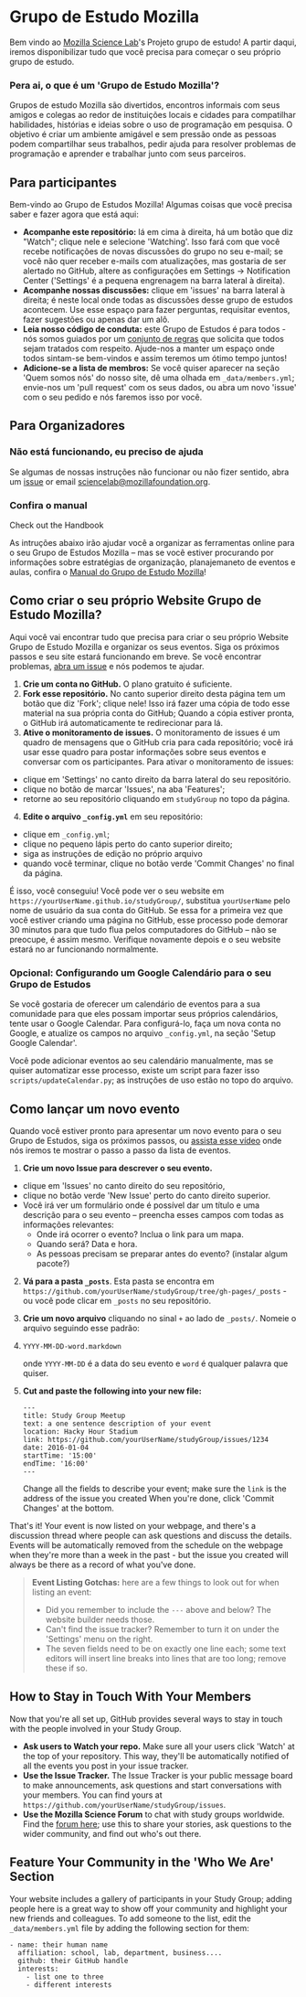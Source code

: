 Grupo de Estudo Mozilla
============

Bem vindo ao [Mozilla Science Lab](https://www.mozillascience.org/)'s Projeto grupo de estudo! A partir daqui, iremos disponibilizar tudo que você precisa para começar o seu
próprio grupo de estudo.

### Pera ai, o que é um 'Grupo de Estudo Mozilla'?

Grupos de estudo Mozilla são divertidos, encontros informais com seus amigos e colegas ao redor de instituições locais e cidades para compatilhar habilidades,
histórias e ideias sobre o uso de programação em pesquisa. O objetivo é criar um ambiente
amigável e sem pressão onde as pessoas podem compartilhar seus trabalhos, pedir ajuda
para resolver problemas de programação e aprender e trabalhar junto com seus parceiros.

## Para participantes

Bem-vindo ao Grupo de Estudos Mozilla! Algumas coisas que você precisa saber e fazer agora que está aqui:

 - **Acompanhe este repositório:** lá em cima à direita, há um botão que diz "Watch"; clique nele e selecione 'Watching'. Isso fará com que você recebe notificações de novas discussões do grupo no seu e-mail; se você não quer receber e-mails com atualizações, mas gostaria de ser alertado no GitHub, altere as configurações em Settings -> Notification Center ('Settings' é a pequena engrenagem na barra lateral à direita). 
 - **Acompanhe nossas discussões:** clique em 'issues' na barra lateral à direita; é neste local onde todas as discussões desse grupo de estudos acontecem. Use esse espaço para fazer perguntas, requisitar eventos, fazer sugestões ou apenas dar um alô.
 - **Leia nosso código de conduta:** este Grupo de Estudos é para todos - nós somos guiados por um [conjunto de regras](https://www.mozillascience.org/code-of-conduct/) que solicita que todos sejam tratados com respeito. Ajude-nos a manter um espaço onde todos sintam-se bem-vindos e assim teremos um ótimo tempo juntos!
 - **Adicione-se a lista de membros:** Se você quiser aparecer na seção 'Quem somos nós' do nosso site, dê uma olhada em `_data/members.yml`; envie-nos um 'pull request' com os seus dados, ou abra um novo 'issue' com o seu pedido e nós faremos isso por você.

## Para Organizadores

### Não está funcionando, eu preciso de ajuda

Se algumas de nossas instruções não funcionar ou não fizer sentido, abra um [issue](https://github.com/mozillascience/studyGroup/issues) or email sciencelab@mozillafoundation.org.

### Confira o manual
Check out the Handbook

As intruções abaixo irão ajudar você a organizar as ferramentas online para o seu Grupo de Estudos Mozilla – mas se você estiver procurando por informações sobre estratégias de organização, planajemaneto de eventos e aulas, confira o [Manual do Grupo de Estudo Mozilla](https://mozillascience.github.io/studyGroupHandbook/)!

## Como criar o seu próprio Website Grupo de Estudo Mozilla?

Aqui você vai encontrar tudo que precisa para criar o seu próprio Website Grupo de Estudo Mozilla e organizar os seus eventos. Siga os próximos passos e seu site estará funcionando em breve. Se você encontrar problemas, [abra um issue](https://github.com/mozillascience/studyGroup/issues) e nós podemos te ajudar.

 1. **Crie um conta no GitHub.** O plano gratuito é suficiente.
 2. **Fork esse repositório.** No canto superior direito desta página tem um botão que diz 'Fork'; clique nele! Isso irá fazer uma cópia de todo esse material na sua própria conta do GitHub; Quando a cópia estiver pronta, o GitHub irá automaticamente te redirecionar para lá. 
 3. **Ative o monitoramento de issues.** O monitoramento de issues é um quadro de mensagens que o GitHub cria para cada repositório; você irá usar esse quadro para postar informações sobre seus eventos e conversar com os participantes. Para ativar o monitoramento de issues: 
   - clique em 'Settings' no canto direito da barra lateral do seu repositório. 
   - clique no botão de marcar 'Issues', na aba 'Features'; 
   - retorne ao seu repositório cliquando em `studyGroup` no topo da página. 
 4. **Edite o arquivo `_config.yml`** em seu repositório:
   - clique em `_config.yml`;
   - clique no pequeno lápis perto do canto superior direito;
   - siga as instruções de edição no próprio arquivo 
   - quando você terminar, clique no botão verde 'Commit Changes' no final da página.

É isso, você conseguiu! Você pode ver o seu website em 
`https://yourUserName.github.io/studyGroup/`, substitua `yourUserName` pelo nome de usuário da sua conta do GitHub. Se essa for a primeira vez que você estiver criando uma página no GitHub, esse processo pode demorar 30 minutos para que tudo flua pelos computadores do GitHub – não se preocupe, é assim mesmo. Verifique novamente depois e o seu website estará no ar funcionando normalmente. 

### Opcional: Configurando um Google Calendário para o seu Grupo de Estudos

Se você gostaria de oferecer um calendário de eventos para a sua comunidade para que eles possam importar seus próprios calendários, tente usar o Google Calendar. Para configurá-lo, faça um nova conta no Google, e atualize os campos no arquivo `_config.yml`, na seção 'Setup Google Calendar'.

Você pode adicionar eventos ao seu calendário manualmente, mas se quiser automatizar esse processo, existe um script para fazer isso `scripts/updateCalendar.py`; as instruções de uso estão no topo do arquivo. 

## Como lançar um novo evento

Quando você estiver pronto para apresentar um novo evento para o seu Grupo de Estudos, siga os próximos passos, ou [assista esse vídeo](https://youtu.be/abglQgEIccw) onde nós iremos te mostrar o passo a passo da lista de eventos.

 1. **Crie um novo Issue para descrever o seu evento.** 
   - clique em 'Issues' no canto direito do seu repositório, 
   - clique no botão verde 'New Issue' perto do canto direito superior. 
   - Você irá ver um formulário onde é possível dar um título e uma descrição para o seu evento – preencha esses campos com todas as informações relevantes:
     - Onde irá ocorrer o evento? Inclua o link para um mapa.
     - Quando será? Data e hora.
     - As pessoas precisam se preparar antes do evento? (instalar algum pacote?)
 2. **Vá para a pasta `_posts`**. Esta pasta se encontra em `https://github.com/yourUserName/studyGroup/tree/gh-pages/_posts` - ou você pode clicar em `_posts` no seu repositório.
 3. **Crie um novo arquivo** cliquando no sinal `+` ao lado de `_posts/`. Nomeie o arquivo seguindo esse padrão:
 4. 
    ```
    YYYY-MM-DD-word.markdown
    ```

    onde `YYYY-MM-DD` é a data do seu evento e `word` é qualquer palavra que quiser.
 4. **Cut and paste the following into your new file:**
 
    ```
    ---
    title: Study Group Meetup
    text: a one sentence description of your event
    location: Hacky Hour Stadium
    link: https://github.com/yourUserName/studyGroup/issues/1234
    date: 2016-01-04
    startTime: '15:00'
    endTime: '16:00'
    ---
    ```

    Change all the fields to describe your event; make sure the `link` is the address of the issue you created When you're done, click 'Commit Changes' at the bottom.

That's it! Your event is now listed on your webpage, and there's a discussion thread where people can ask questions and discuss the details. Events will be automatically removed from the schedule on the webpage when they're more than a week in the past - but the issue you created will always be there as a record of what you've done.

> **Event Listing Gotchas:** here are a few things to look out for when listing an event:
>  - Did you remember to include the `---` above and below? The website builder needs those.
>  - Can't find the issue tracker? Remember to turn it on under the 'Settings' menu on the right.
>  - The seven fields need to be on exactly one line each; some text editors will insert line breaks into lines that are too long; remove these if so.

## How to Stay in Touch With Your Members

Now that you're all set up, GitHub provides several ways to stay in touch with the people involved in your Study Group.

  - **Ask users to Watch your repo.** Make sure all your users click 'Watch' at the top of your repository. This way, they'll be automatically notified of all the events you post in your issue tracker. 
  - **Use the Issue Tracker.** The Issue Tracker is your public message board to make announcements, ask questions and start conversations with your members. You can find yours at `https://github.com/yourUserName/studyGroup/issues`.
  - **Use the Mozilla Science Forum** to chat with study groups worldwide. Find the [forum here](https://forum.mozillascience.org/category/events/study-groups); use this to share your stories, ask questions to the wider community, and find out who's out there.

## Feature Your Community in the 'Who We Are' Section

Your website includes a gallery of participants in your Study Group; adding people here is a great way to show off your community and highlight your new friends and colleagues. To add someone to the list, edit the `_data/members.yml` file by adding the following section for them:

```
- name: their human name
  affiliation: school, lab, department, business....
  github: their GitHub handle
  interests:
    - list one to three
    - different interests
```
